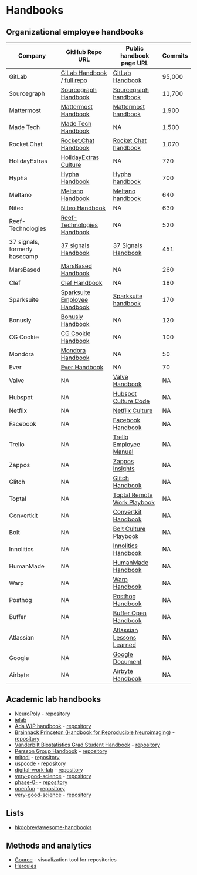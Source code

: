# Handbooks

## Organizational employee handbooks

| Company           | GitHub Repo URL                                                                 | Public handbook page URL                                                                                                 | Commits |
|-------------------|---------------------------------------------------------------------------------|--------------------------------------------------------------------------------------------------------------------------| ------- |
| GitLab            | [GiLab Handbook](https://gitlab.com/gitlab-com/content-sites/handbook) / [full repo](https://gitlab.com/gitlab-com/www-gitlab-com) | [GitLab Handbook](https://handbook.gitlab.com/)                       | 95,000  |
| Sourcegraph       | [Sourcegraph Handbook](https://github.com/sourcegraph/handbook)                 | [Sourcegraph handbook](https://basecamp.com/handbook)                                                                    | 11,700  |
| Mattermost        | [Mattermost Handbook](https://github.com/mattermost/mattermost-handbook)        | [Mattermost handbook](https://handbook.mattermost.com/)                                                                  | 1,900   |
| Made Tech         | [Made Tech Handbook](https://github.com/madetech/handbook)                      | NA                                                                                                                       | 1,500   |
| Rocket.Chat       | [Rocket.Chat Handbook](https://github.com/RocketChat/handbook)                  | [Rocket.Chat handbook](https://handbook.rocket.chat/space/Handbook)                                                      | 1,070   |
| HolidayExtras     | [HolidayExtras Culture](https://github.com/holidayextras/culture)               | NA                                                                                                                       | 720     |
| Hypha             | [Hypha Handbook](https://github.com/hyphacoop/handbook)                         | [Hypha handbook](https://handbook.hypha.coop/)                                                                           | 700     |
| Meltano           | [Meltano Handbook](https://github.com/meltano/handbook)                         | [Meltano handbook](https://handbook.meltano.com/)                                                                        | 640     |
| Niteo             | [Niteo Handbook](https://github.com/teamniteo/handbook)                         | NA                                                                                                                       | 630     |
| Reef-Technologies | [Reef-Technologies Handbook](https://github.com/reef-technologies/handbook)     | NA                                                                                                                       | 520     |
| 37 signals, formerly basecamp| [37 signals Handbook](https://github.com/basecamp/handbook)          | [37 Signals Handbook](https://basecamp.com/handbook)                                                                     | 451     |
| MarsBased         | [MarsBased Handbook](https://github.com/MarsBased/handbook)                     | NA                                                                                                                       | 260     |
| Clef              | [Clef Handbook](https://github.com/clef/handbook)                               | NA                                                                                                                       | 180     |
| Sparksuite        | [Sparksuite Employee Handbook](https://github.com/sparksuite/employee-handbook) | [Sparksuite handbook](https://handbook.sparksuite.com/)                                                                  | 170     |
| Bonusly           | [Bonusly Handbook](https://github.com/bonusly/un-handbook)                      | NA                                                                                                                       | 120     |
| CG Cookie         | [CG Cookie Handbook](https://github.com/CGCookie/handbook)                      | NA                                                                                                                       | 100     |
| Mondora           | [Mondora Handbook](https://github.com/mondora/handbook)                         | NA                                                                                                                       | 50      |
| Ever              | [Ever Handbook](https://github.com/ever-co/handbook)                            | NA                                                                                                                       | 70      |
| Valve             | NA                                                                              | [Valve Handbook](https://assets.sbnation.com/assets/1074301/Valve_Handbook_LowRes.pdf)                                   | NA      |
| Hubspot           | NA                                                                              | [Hubspot Culture Code](https://de.slideshare.net/slideshow/the-hubspot-culture-code-creating-a-company-we-love/17415022) | NA      |
| Netflix           | NA                                                                              | [Netflix Culture](https://igormroz.com/documents/netflix_culture.pdf)                                                    | NA      |
| Facebook          | NA                                                                              | [Facebook Handbook](https://airows.com/creative/a-look-inside-the-beautiful-handbook-facebook-gives-all-new-employees)   | NA      |
| Trello            | NA                                                                              | [Trello Employee Manual](https://trello.com/b/HbTEX5hb/employee-manual)                                                  | NA      |
| Zappos            | NA                                                                              | [Zappos Insights](https://www.zappos.com/c/zappos-insights)                                                              | NA      |
| Glitch            | NA                                                                              | [Glitch Handbook](https://handbook.glitch.me/)                                                                           | NA      |
| Toptal            | NA                                                                              | [Toptal Remote Work Playbook](https://www.toptal.com/remote-work-playbook)                                               | NA      |
| Convertkit        | NA                                                                              | [Convertkit Handbook](https://convertkit.com/handbook)                                                                   | NA      |
| Bolt              | NA                                                                              | [Bolt Culture Playbook](https://conscious.org/bolts-conscious-culture-culture-playbook/)                                 | NA      |
| Innolitics        | NA                                                                              | [Innolitics Handbook](https://innolitics.com/about/handbook/)                                                            | NA      |
| HumanMade         | NA                                                                              | [HumanMade Handbook](https://handbook.hmn.md/)                                                                           | NA      |
| Warp              | NA                                                                              | [Warp Handbook](https://warpdev.notion.site/Public-Warp-How-We-Work-b872d41a1da743fca18220a731aeba48)                    | NA      |
| Posthog           | NA                                                                              | [Posthog Handbook](https://posthog.com/handbook)                                                                         | NA      |
| Buffer            | NA                                                                              | [Buffer Open Handbook](https://buffer.com/open)                                                                          | NA      |
| Atlassian         | NA                                                                              | [Atlassian Lessons Learned](https://atlassianblog.wpengine.com/wp-content/uploads/2024/01/lessonslearned.pdf)            | NA      |
| Google            | NA                                                                              | [Google Document](https://docs.google.com/document/d/1MiDUOqiY8UHUxbHqe9sVa8rezFplnl1b2HBxAZGKGh8/edit)                  | NA      |
| Airbyte           | NA                                                                              | [Airbyte Handbook](https://handbook.airbyte.com/)                                                                        | NA      |


## Academic lab handbooks

- [NeuroPoly](https://neuro.polymtl.ca/README.html) - [repository](https://github.com/neuropoly/neuro.polymtl.ca)
- [ielab](https://github.com/ielab/ielab.github.io)
- [Ada WIP handbook]() - [repository](https://github.com/adacollege/handbook)
- [Brainhack Princeton (Handbook for Reproducible Neuroimaging)](https://brainhack-princeton.github.io/handbook/) - [repository](https://github.com/brainhack-princeton/handbook)
- [Vanderbilt Biostatistics Grad Student Handbook]() - [repository](https://github.com/vandybgsa/handbook)
- [Persson Group Handbook]() - [repository](https://github.com/perssongroup/handbook)
- [mitodl](https://mitodl.github.io/handbook/) - [repository](https://github.com/mitodl/handbook)
- [uspcode](https://codelab-handbook.netlify.com/) - [repository](https://github.com/uspcodelab/handbook)
- [digital-work-lab](https://digital-work-lab.github.io/handbook/) - [repository](https://github.com/digital-work-lab/handbook)
- [very-good-science](https://very-good-science.github.io/our-handbook/guide/what-is-our-handbook.html) - [repository](https://github.com/very-good-science/our-handbook)
- [phase-0-]() - [repository](https://github.com/TakaakiFuruse/phase-0-handbook)
- [openfun](https://handbook.openfun.fr/) - [repository](https://github.com/openfun/handbook)
- [very-good-science](https://very-good-science.github.io/our-handbook/guide/what-is-our-handbook.html) - [repository](https://github.com/very-good-science/our-handbook)


## Lists

- [hkdobrev/awesome-handbooks](https://github.com/hkdobrev/awesome-handbooks)

## Methods and analytics

- [Gource](https://github.com/acaudwell/Gource) - visualization tool for repositories
- [Hercules](https://github.com/src-d/hercules)
